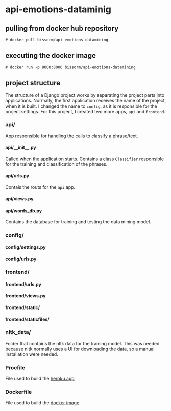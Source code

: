 # api-emotions-dataminig

## pulling from docker hub repository
```shell
# docker pull bissorm/api-emotions-datamining
```
## executing the docker image
```shell
# docker run -p 8000:8000 bissorm/api-emotions-datamining
```

## project structure
The structure of a Django project works by separating the project parts into applications. Normally, the first application receives the name of the project, when it is built. I changed the name to ```config```, as it is responsible for the project settings. For this project, I created two more apps, ```api``` and ```frontend```.
### api/
App responsible for handling the calls to classify a phrase/text.

#### api/\_\_init\_\_.py
Called when the application starts. Contains a class ``` Classifier ``` responsible for the training and classification of the phrases.

#### api/urls.py
Contais the routs for the ``` api ``` app.
#### api/views.py

#### api/words_db.py
Contains the database for training and testing the data mining model.
### config/

#### config/settings.py
#### config/urls.py

### frontend/

#### frontend/urls.py
#### frontend/views.py
#### frontend/static/
#### frontend/staticfiles/

### nltk_data/
Folder that contains the nltk data for the training model. This was needed because nltk normally uses a UI for downloading the data, so a manual installation were needed.
### Procfile
File used to build the [heroku app](https://protected-earth-88770.herokuapp.com/)
### Dockerfile
File used to build the [docker image](https://hub.docker.com/r/bissorm/api-emotions-datamining)
